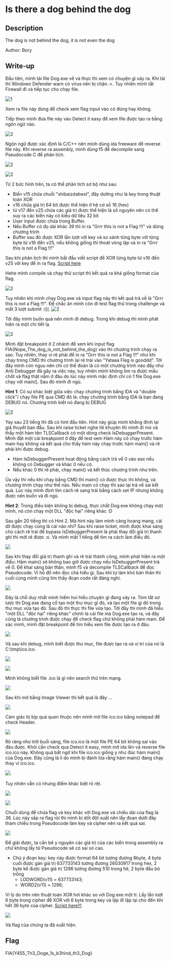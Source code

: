 # Is there a dog behind the dog
## Description
The dog is not behind the dog, it is not even the dog

Author: Bory
## Write-up
Đầu tiên, mình tải file Dog.exe về và thực thi xem có chuyện gì xảy ra. Khi tải thì Windows Defender warn có virus nên bị chặn :<. Tuy nhiên mình tắt Firewall đi và tiếp tục cho chạy file.

![1](https://github.com/tlmt009147/2025-Tech-Test/blob/cb91e21a83d24e0a3955b60e3573332f4f36e5b7/reverse/Is%20there%20a%20dog%20behind%20the%20dog/assets/1.png)

Xem ra file này dùng để check xem flag input vào có đúng hay không.

Tiếp theo mình đưa file này vào Detect it easy để xem file được tạo ra bằng ngôn ngữ nào.

![2](https://github.com/tlmt009147/2025-Tech-Test/blob/cb91e21a83d24e0a3955b60e3573332f4f36e5b7/reverse/Is%20there%20a%20dog%20behind%20the%20dog/assets/2.png)

Ngôn ngữ được xác định là C/C++ nên mình dùng ida freeware để reverse file này. Khi reverse ra assembly, mình dùng f5 để decompile sang Pseudocode C để phân tích.

![2](https://github.com/tlmt009147/2025-Tech-Test/blob/cb91e21a83d24e0a3955b60e3573332f4f36e5b7/reverse/Is%20there%20a%20dog%20behind%20the%20dog/assets/3.png)

![2](https://github.com/tlmt009147/2025-Tech-Test/blob/cb91e21a83d24e0a3955b60e3573332f4f36e5b7/reverse/Is%20there%20a%20dog%20behind%20the%20dog/assets/4.png)

Từ 2 bức hình trên, ta có thể phân tích sơ bộ như sau:
- Biến v15 chứa chuỗi "shibaizdabest", đây dường như là key trong thuật toán XOR
- v16 chứa giá trị 64 bit được thể hiện ở hệ cơ số 16 (hex)
- từ v17 đến v25 chứa các giá trị được thể hiện là số nguyên nên có thể suy ra các biến này có kiểu dữ liệu 32 bit
- User input được chứa trong Buffer.
- Nếu Buffer có đọ dài khác 39 thì in ra "Grrr this is not a Flag !!!" và dừng chương trình
- Buffer sau đó được XOR lần lượt với key và so sánh từng byte với từng byte từ v16 đến v25, nếu không giống thì thoát vòng lặp và in ra "Grrr this is not a Flag !!!"

Sau khi phân tích thì mình bắt đầu viết script để XOR từng byte từ v16 đến v25 với key để in ra flag. [Script here](https://github.com/tlmt009147/2025-Tech-Test/blob/991b270e0b6a817af0e0b6057dbefe1c3a42475f/reverse/Is%20there%20a%20dog%20behind%20the%20dog/assets/a.c)

Hehe mình compile và chạy thử script thì kết quả ra khá giống format của flag. 

![2](https://github.com/tlmt009147/2025-Tech-Test/blob/cb91e21a83d24e0a3955b60e3573332f4f36e5b7/reverse/Is%20there%20a%20dog%20behind%20the%20dog/assets/5.png)

Tuy nhiên khi mình chạy Dog.exe và input flag này thì kết quả trả về là "Grrr this is not a Flag !!!". Để chắc ăn mình còn đi test flag thử trong challenge và mất 3 lượt submit :(((.
![2](https://github.com/tlmt009147/2025-Tech-Test/blob/cb91e21a83d24e0a3955b60e3573332f4f36e5b7/reverse/Is%20there%20a%20dog%20behind%20the%20dog/assets/6.png)

Tới đây mình buồn quá nên mình đi debug. Trong khi debug thì mình phát hiện ra một chi tiết lạ.

![2](https://github.com/tlmt009147/2025-Tech-Test/blob/cb91e21a83d24e0a3955b60e3573332f4f36e5b7/reverse/Is%20there%20a%20dog%20behind%20the%20dog/assets/7.png)

Mình đặt breakpoint ở 2 nhánh để xem khi input flag FIA{Nope_The_dog_is_not_behind_the_dog} vào thì chương trình chạy ra sao. Tuy nhiên, thay vì rẽ phải để in ra
"Grrr this is not a Flag !!!" như khi chạy trong CMD thì chương trình lại rẽ trái vào "Yataaa Flag is gooddd". Tới đây mình còn nguu nên chỉ có thể đoán
là có một chương trình nào đấy như Anti Debugger đã gây ra việc này, tuy nhiên mình không tìm ra được mấu chốt và flag thật nằm ở đâu do lúc này mình mặc định
chỉ có 1 file Dog.exe chạy với main(). Sau đó mình đi ngủ.

**Hint 1**: Có sự khác biệt giữa việc chạy chương trình bằng IDA và "double click"/ chạy file PE qua CMD đó là: chạy chương trình bằng IDA là bạn đang DEBUG nó. Chương trình biết nó đang bị DEBUG

![2](https://github.com/tlmt009147/2025-Tech-Test/blob/cb91e21a83d24e0a3955b60e3573332f4f36e5b7/reverse/Is%20there%20a%20dog%20behind%20the%20dog/assets/8.png)

Yay sau 23 tiếng thì đã có hint đầu tiên. Hint này giúp mình khẳng định lại giả thuyết ban đầu. Sau khi raise ticket nghe lời khuyên thì mình đi mò và thấy một
hàm tên TLSCallback có một dòng check IsDebuggerPresent. Mình đặt một cái breakpoint ở đây để test xem Hàm này có chạy trước hàm main hay không và kết quả cho thấy
hàm này chạy trước hàm main() và rẽ phải khi được debug. 
- Hàm IsDebuggerPresent hoạt động bằng cách trả về 0 vào eax nếu không có Debugger và khác 0 nếu có.
- Nếu khác 0 thì rẽ phải, chạy main() và kết thúc chương trình như trên.

Ủa vậy thì nếu khi chạy bằng CMD thì main() có được thực thi không, và chương trình chạy như thế nào. Nếu main có chạy thì sao lại trả về sai kết quả.
Lúc này mình định tìm cách rẽ sang trái bằng cách set IP nhưng không được nên buồn và đi ngủ.

**Hint 2**: Trong điều kiện không bị debug, thực chất Dog.exe không chạy một mình, nó còn chạy một DLL "độc hại" riêng khác :D

Sau gần 20 tiếng thì có Hint 2. Mà hint này làm mình càng hoang mang, cái dll được chạy cùng là cái nào nhỉ? Sau khi raise ticket, mình được khai sáng cho cách
rẽ trái để bypass IsDebuggerPresent là phải thay đổi giá trị thanh ghi thì mới rẽ được :o. Và mình mất 1 tiếng để tìm ra cách làm điều đó.

![](https://github.com/tlmt009147/2025-Tech-Test/blob/d1566bd025cbf7ee12bd1658d77e5a51387a2a55/reverse/Is%20there%20a%20dog%20behind%20the%20dog/assets/11.png)

Sau khi thay đổi giá trị thanh ghi và rẽ trái thành công, mình phát hiện ra một điều: Hàm main() sẽ không bao giờ được chạy nếu IsDebuggerPresent trả về 0.
Để khai sáng bản thân, mình f5 và decompile TLSCallback để đọc Pseudocode. Vì hồ đồ nên đọc chả hiểu gì. Sau khi tự làm khó bản thân thì cuối cùng mình cũng tìm thấy
đoạn code rất đáng nghi.

![](https://github.com/tlmt009147/2025-Tech-Test/blob/d1566bd025cbf7ee12bd1658d77e5a51387a2a55/reverse/Is%20there%20a%20dog%20behind%20the%20dog/assets/9.png) 

Đây là chỗ duy nhất mình hiếm hoi hiểu chuyện gì đang xảy ra. Tóm tắt sơ lược thì Dog.exe đang cố tạo một thư mục gì đó, và tạo một file gì đó trong thư mục vừa tạo đó.
Sau đó thì thực thi file vửa tạo. Tới đây thì mình đã hiểu "một DLL "độc hại" riêng khác" chính là cái file mà Dog.exe tạo ra, và đây cũng là chương trình được chạy để check flag 
chứ không phải hàm main. Để xác minh, mình đặt breakpoint để tìm hiểu xem file được tạo ra ở đâu.

![](https://github.com/tlmt009147/2025-Tech-Test/blob/d1566bd025cbf7ee12bd1658d77e5a51387a2a55/reverse/Is%20there%20a%20dog%20behind%20the%20dog/assets/10.png)

Và sau khi debug, mình biết được thư mục, file được tạo ra và vị trí của nó là C:\tmp\ico.ico.

![](https://github.com/tlmt009147/2025-Tech-Test/blob/d1566bd025cbf7ee12bd1658d77e5a51387a2a55/reverse/Is%20there%20a%20dog%20behind%20the%20dog/assets/12.png)

![](https://github.com/tlmt009147/2025-Tech-Test/blob/d1566bd025cbf7ee12bd1658d77e5a51387a2a55/reverse/Is%20there%20a%20dog%20behind%20the%20dog/assets/13.png)

Mình không biết file .ico là gì nên search thử trên mạng.

![](https://github.com/tlmt009147/2025-Tech-Test/blob/d1566bd025cbf7ee12bd1658d77e5a51387a2a55/reverse/Is%20there%20a%20dog%20behind%20the%20dog/assets/14.png)

Sau khi mở bằng Image Viewer thì kết quả là đây ...

![](https://github.com/tlmt009147/2025-Tech-Test/blob/d1566bd025cbf7ee12bd1658d77e5a51387a2a55/reverse/Is%20there%20a%20dog%20behind%20the%20dog/assets/15.png)

Cảm giác bị bịp quá quen thuộc nên mình mở file ico.ico bằng notepad để check Header.

![](https://github.com/tlmt009147/2025-Tech-Test/blob/d1566bd025cbf7ee12bd1658d77e5a51387a2a55/reverse/Is%20there%20a%20dog%20behind%20the%20dog/assets/16.png)

Rõ ràng như trời buổi sáng, file ico.ico là một file PE 64 bit không sai vào đâu được. Khỏi cần check qua Detect it easy, mình mở ida lên và reverse file ico.ico này.
Không quá bất ngờ khi file ico.ico giống y như đúc hàm main() của Dog.exe. Đây cũng là lí do mình bị đánh lừa rằng hàm main() đang chạy thay vì ico.ico.

![](https://github.com/tlmt009147/2025-Tech-Test/blob/d1566bd025cbf7ee12bd1658d77e5a51387a2a55/reverse/Is%20there%20a%20dog%20behind%20the%20dog/assets/19.png)·

Tuy nhiên vẫn có nhưng điểm khác biệt rõ rệt.

![](https://github.com/tlmt009147/2025-Tech-Test/blob/d1566bd025cbf7ee12bd1658d77e5a51387a2a55/reverse/Is%20there%20a%20dog%20behind%20the%20dog/assets/17.png)

![](https://github.com/tlmt009147/2025-Tech-Test/blob/87253df42c368fbcb0bb3a0793aa0d34778db27f/reverse/Is%20there%20a%20dog%20behind%20the%20dog/assets/20.png)

Chuỗi dùng để chứa flag và key khác với Dog.exe và chiểu dài của flag là 36.
Lúc này sắp ra flag ròi thì mình bị dốt đột xuất nên lấy đoạn dưới đây tham chiếu trong Pseudocode làm key và cipher nên ra kết quả sai.

![](https://github.com/tlmt009147/2025-Tech-Test/blob/2adf655b6cde4333db1339073adedcbe6b153655/reverse/Is%20there%20a%20dog%20behind%20the%20dog/assets/18.png)

Để giải được, ta cần bê y nguyên các giá trị của các biến trong assembly ra chứ không lấy từ Pseudocode sẽ có sai só cao.
- Chú ý đoạn key: key này được format 64 bit tương đương 8byte, 4 byte cuối được gán giá trị 637733143 tương đương 26030917 trong hex, 2 byte kế được gán giá trị 1296 tương đương 510 trong hẽ, 2 byte đầu bỏ trống
  - LODWORD(v11) = 637733143;
  - WORD2(v11) = 1296;

Vì lý do trên nên thuật toán XOR hơi khác so với Dog.exe một tí. Lấy lần lượt 6 byte trong cipher để XOR với 6 byte trong key và lặp đi lặp lại cho đến khi hết 36 byte của cipher.
[Script here!!!](https://github.com/tlmt009147/2025-Tech-Test/blob/2adf655b6cde4333db1339073adedcbe6b153655/reverse/Is%20there%20a%20dog%20behind%20the%20dog/assets/doge%2C.py)

![](https://github.com/tlmt009147/2025-Tech-Test/blob/2adf655b6cde4333db1339073adedcbe6b153655/reverse/Is%20there%20a%20dog%20behind%20the%20dog/assets/21.png)

Và flag của chúng ta đã xuất hiện. 

## Flag
FIA{Y455_Th3_Doge_1s_b3hind_th3_Dog}
